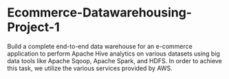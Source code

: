 # Ecommerce-Datawarehousing-Project-1
Build a complete end-to-end data warehouse for an e-commerce application to perform Apache Hive analytics on various datasets using big data tools like Apache Sqoop, Apache Spark, and HDFS. In order to achieve this task, we utilize the various services provided by AWS.
